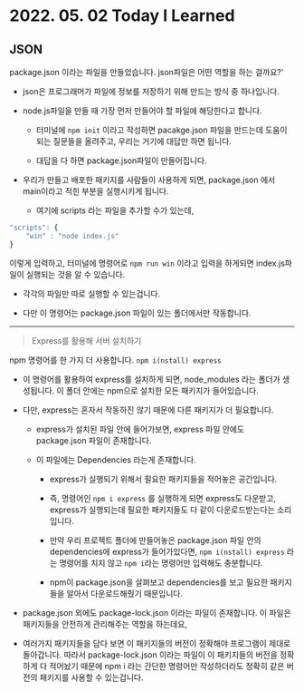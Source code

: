 # 2022. 05. 02 Today I Learned

## JSON

package.json 이라는 파일을 만들었습니다. json파일은 어떤 역할을 하는 걸까요?'

- json은 프로그래머가 파일에 정보를 저장하기 위해 만드는 방식 중 하나입니다.

- node.js파일을 만들 때 가장 먼저 만들어야 할 파일에 해당한다고 합니다.

  - 터미널에 `npm init` 이라고 작성하면 pacakge.json 파일을 만드는데 도움이 되는 질문들을 올려주고, 우리는 거기에 대답만 하면 됩니다.

  - 대답을 다 하면 package.json파일이 만들어집니다.

- 우리가 만들고 배포한 패키지를 사람들이 사용하게 되면, package.json 에서 main이라고 적힌 부분을 실행시키게 됩니다.

  - 여기에 scripts 라는 파일을 추가할 수가 있는데,

```js
"scripts": {
    "win" : "node index.js"
}
```

이렇게 입력하고, 터미널에 명령어로 `npm run win` 이라고 입력을 하게되면 index.js파일이 실행되는 것을 알 수 있습니다.

- 각각의 파일만 따로 실행할 수 있는겁니다.

- 다만 이 명령어는 package.json 파일이 있는 폴더에서만 작동합니다.

---

> Express를 활용해 서버 설치하기

npm 명령어를 한 가지 더 사용합니다. `npm i(nstall) express`

- 이 명령어를 활용하여 express를 설치하게 되면, node_modules 라는 폴더가 생성됩니다. 이 폴더 안에는 npm으로 설치한 모든 패키지가 들어있습니다.

- 다만, express는 혼자서 작동하진 않기 때문에 다른 패키지가 더 필요합니다.

  - express가 설치된 파일 안에 들어가보면, express 파일 안에도 package.json 파일이 존재합니다.

  - 이 파일에는 Dependencies 라는게 존재합니다.

    - express가 실행되기 위해서 필요한 패키지들을 적어놓은 공간입니다.

    - 즉, 명령어인 `npm i express` 를 실행하게 되면 express도 다운받고, express가 실행되는데 필요한 패키지들도 다 같이 다운로드받는다는 소리입니다.

    - 만약 우리 프로젝트 폴더에 만들어놓은 package.json 파일 안의 dependencies에 express가 들어가있다면, `npm i(nstall) express` 라는 명령어를 치지 않고 `npm i`라는 명령어만 입력해도 충분합니다.

    - npm이 package.json을 살펴보고 dependencies를 보고 필요한 패키지들을 알아서 다운로드해줬기 때문입니다.

- package.json 외에도 package-lock.json 이라는 파일이 존재합니다. 이 파일은 패키지들을 안전하게 관리해주는 역할을 하는데요,

- 여러가지 패키지들을 담다 보면 이 패키지들의 버전이 정확해야 프로그램이 제대로 돌아갑니다. 따라서 package-lock.json 이라는 파일이 이 패키지들의 버전을 정확하게 다 적어놨기 때문에 npm i 라는 간단한 명령어만 작성하더라도 정확히 같은 버전의 패키지를 사용할 수 있는겁니다.
